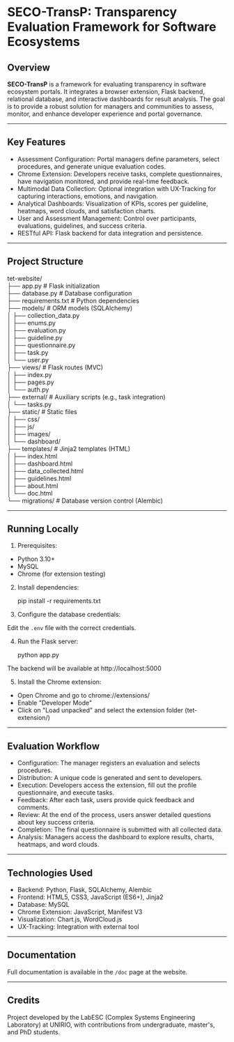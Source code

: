 # SECO-TransP: Transparency Evaluation Framework for Software Ecosystems

## Overview

**SECO-TransP** is a framework for evaluating transparency in software ecosystem portals. It integrates a browser extension, Flask backend, relational database, and interactive dashboards for result analysis. The goal is to provide a robust solution for managers and communities to assess, monitor, and enhance developer experience and portal governance.

---

## Key Features

- Assessment Configuration: Portal managers define parameters, select procedures, and generate unique evaluation codes.  
- Chrome Extension: Developers receive tasks, complete questionnaires, have navigation monitored, and provide real-time feedback.  
- Multimodal Data Collection: Optional integration with UX-Tracking for capturing interactions, emotions, and navigation.  
- Analytical Dashboards: Visualization of KPIs, scores per guideline, heatmaps, word clouds, and satisfaction charts.  
- User and Assessment Management: Control over participants, evaluations, guidelines, and success criteria.  
- RESTful API: Flask backend for data integration and persistence.  

---

## Project Structure

tet-website/  
├── app.py              # Flask initialization  
├── database.py         # Database configuration  
├── requirements.txt    # Python dependencies  
├── models/             # ORM models (SQLAlchemy)  
│   ├── collection_data.py  
│   ├── enums.py  
│   ├── evaluation.py  
│   ├── guideline.py  
│   ├── questionnaire.py  
│   ├── task.py  
│   └── user.py  
├── views/              # Flask routes (MVC)  
│   ├── index.py  
│   ├── pages.py  
│   └── auth.py  
├── external/           # Auxiliary scripts (e.g., task integration)  
│   └── tasks.py  
├── static/             # Static files  
│   ├── css/  
│   ├── js/  
│   ├── images/  
│   └── dashboard/  
├── templates/          # Jinja2 templates (HTML)  
│   ├── index.html  
│   ├── dashboard.html  
│   ├── data_collected.html  
│   ├── guidelines.html  
│   ├── about.html  
│   └── doc.html  
└── migrations/         # Database version control (Alembic)  

---

## Running Locally

1. Prerequisites:

- Python 3.10+  
- MySQL 
- Chrome (for extension testing)  

2. Install dependencies:

    pip install -r requirements.txt

3. Configure the database credentials:

Edit the `.env` file with the correct credentials.

4. Run the Flask server:

    python app.py

The backend will be available at http://localhost:5000

5. Install the Chrome extension:

- Open Chrome and go to chrome://extensions/  
- Enable "Developer Mode"  
- Click on "Load unpacked" and select the extension folder (tet-extension/)  

---

## Evaluation Workflow

- Configuration: The manager registers an evaluation and selects procedures.  
- Distribution: A unique code is generated and sent to developers.  
- Execution: Developers access the extension, fill out the profile questionnaire, and execute tasks.  
- Feedback: After each task, users provide quick feedback and comments.  
- Review: At the end of the process, users answer detailed questions about key success criteria.  
- Completion: The final questionnaire is submitted with all collected data.  
- Analysis: Managers access the dashboard to explore results, charts, heatmaps, and word clouds.  

---

## Technologies Used

- Backend: Python, Flask, SQLAlchemy, Alembic  
- Frontend: HTML5, CSS3, JavaScript (ES6+), Jinja2  
- Database: MySQL 
- Chrome Extension: JavaScript, Manifest V3  
- Visualization: Chart.js, WordCloud.js  
- UX-Tracking: Integration with external tool  

---

## Documentation

Full documentation is available in the `/doc` page at the website.

---

## Credits

Project developed by the LabESC (Complex Systems Engineering Laboratory) at UNIRIO, with contributions from undergraduate, master's, and PhD students.
